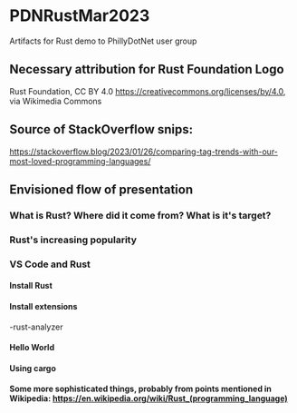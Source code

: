 # PDNRustMar2023
Artifacts for Rust demo to PhillyDotNet user group

## Necessary attribution for Rust Foundation Logo
Rust Foundation, CC BY 4.0 <https://creativecommons.org/licenses/by/4.0>, via Wikimedia Commons

## Source of StackOverflow snips:
https://stackoverflow.blog/2023/01/26/comparing-tag-trends-with-our-most-loved-programming-languages/


## Envisioned flow of presentation
### What is Rust? Where did it come from? What is it's target?
### Rust's increasing popularity
### VS Code and Rust
#### Install Rust
#### Install extensions
-rust-analyzer
#### Hello World
#### Using cargo

#### Some more sophisticated things, probably from points mentioned in Wikipedia: https://en.wikipedia.org/wiki/Rust_(programming_language)
